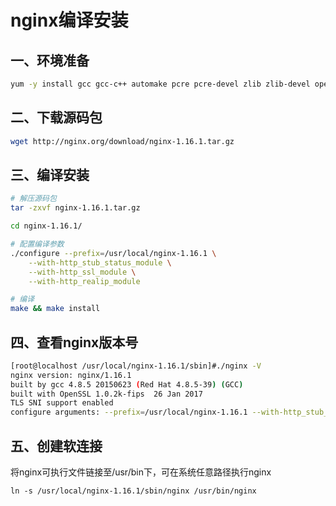 # nginx编译安装

## 一、环境准备

``` bash
yum -y install gcc gcc-c++ automake pcre pcre-devel zlib zlib-devel openssl openssl-devel
```

## 二、下载源码包
``` bash
wget http://nginx.org/download/nginx-1.16.1.tar.gz
```

## 三、编译安装
``` bash
# 解压源码包
tar -zxvf nginx-1.16.1.tar.gz

cd nginx-1.16.1/

# 配置编译参数
./configure --prefix=/usr/local/nginx-1.16.1 \
    --with-http_stub_status_module \
    --with-http_ssl_module \
    --with-http_realip_module

# 编译
make && make install
```

## 四、查看nginx版本号
``` bash
[root@localhost /usr/local/nginx-1.16.1/sbin]#./nginx -V
nginx version: nginx/1.16.1
built by gcc 4.8.5 20150623 (Red Hat 4.8.5-39) (GCC) 
built with OpenSSL 1.0.2k-fips  26 Jan 2017
TLS SNI support enabled
configure arguments: --prefix=/usr/local/nginx-1.16.1 --with-http_stub_status_module --with-http_ssl_module --with-http_realip_module
```

## 五、创建软连接
将nginx可执行文件链接至/usr/bin下，可在系统任意路径执行nginx
```
ln -s /usr/local/nginx-1.16.1/sbin/nginx /usr/bin/nginx
```
